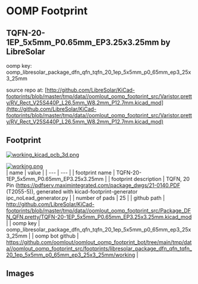 # OOMP Footprint  
## TQFN-20-1EP_5x5mm_P0.65mm_EP3.25x3.25mm  by LibreSolar  
  
oomp key: oomp_libresolar_package_dfn_qfn_tqfn_20_1ep_5x5mm_p0_65mm_ep3_25x3_25mm  
  
source repo at: [http://github.com/LibreSolar/KiCad-footprints/blob/master/tmp/data//oomlout_oomp_footprint_src/Varistor.pretty/RV_Rect_V25S440P_L26.5mm_W8.2mm_P12.7mm.kicad_mod](http://github.com/LibreSolar/KiCad-footprints/blob/master/tmp/data//oomlout_oomp_footprint_src/Varistor.pretty/RV_Rect_V25S440P_L26.5mm_W8.2mm_P12.7mm.kicad_mod)  
## Footprint  
  
[![working_kicad_pcb_3d.png](working_kicad_pcb_3d_600.png)](working_kicad_pcb_3d.png)  
  
[![working.png](working_600.png)](working.png)  
| name | value | 
| --- | --- | 
| footprint name | TQFN-20-1EP_5x5mm_P0.65mm_EP3.25x3.25mm | 
| footprint description | TQFN, 20 Pin (https://pdfserv.maximintegrated.com/package_dwgs/21-0140.PDF (T2055-5)), generated with kicad-footprint-generator ipc_noLead_generator.py | 
| number of pads | 25 | 
| github path | http://github.com/LibreSolar/KiCad-footprints/blob/master/tmp/data//oomlout_oomp_footprint_src/Package_DFN_QFN.pretty/TQFN-20-1EP_5x5mm_P0.65mm_EP3.25x3.25mm.kicad_mod | 
| oomp key | oomp_libresolar_package_dfn_qfn_tqfn_20_1ep_5x5mm_p0_65mm_ep3_25x3_25mm | 
| oomp bot github | https://github.com/oomlout/oomlout_oomp_footprint_bot/tree/main/tmp/data//oomlout_oomp_footprint_src/footprints/libresolar_package_dfn_qfn_tqfn_20_1ep_5x5mm_p0_65mm_ep3_25x3_25mm/working | 
## Images  
